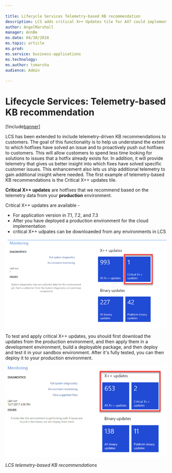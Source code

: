 ```yaml
---

title: Lifecycle Services Telemetry-based KB recommendation
description: LCS adds critical X++ Updates tile for AX7 could implementation based on production telemetry.
author: AngelMarshall
manager: AnnBe
ms.date: 04/30/2018
ms.topic: article
ms.prod: 
ms.service: business-applications
ms.technology: 
ms.author: tsmarsha
audience: Admin

---
```

#  Lifecycle Services: Telemetry-based KB recommendation



[!include[banner](../../../includes/banner.md)]

LCS has been extended to include telemetry-driven KB recommendations to
customers. The goal of this functionality is to help us understand the extent to
which hotfixes have solved an issue and to proactively push out hotfixes to
customers. This will allow customers to spend less time looking for solutions to
issues that a hotfix already exists for. In addition, it will provide telemetry
that gives us better insight into which fixes have solved specific customer
issues. This enhancement also lets us ship additional telemetry to gain
additional insight where needed. The first example of telemetry-based KB
recommendations is the Critical X++ updates tile.

**Critical X++ updates** are hotfixes that we recommend based on the telemetry data
from your **production** environment. 

Critical X++ updates are available - 
- For application version in 7.1, 7.2, and 7.3
- After you have deployed a production environment for the cloud implementation 
- critical X++ udpates can be downloaeded from any environments in LCS

![critical x++ updates](media/cirticalx++updates.png "critical X++ updates")

To test and apply critical X++ updates, you should first download the updates
from the production environment, and then apply them in a development
environment, build a deployable package, and then deploy and test it in your
sandbox environment. After it's fully tested, you can then deploy it to your
production environment.

![A screenshot showing LCS Telemetry-based KB recommendations](media/lifecycle-services-telemetry-based-kb-recommendation-1.png "A screenshot showing LCS Telemetry-based KB recommendations")
<!-- FO_LCS_telemtry_KB_A.png -->


*LCS telemetry-based KB recommendations*
